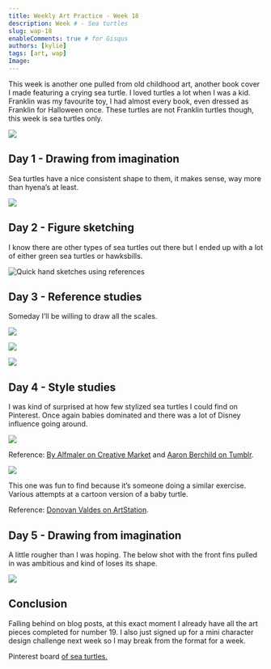 ```yaml
---
title: Weekly Art Practice - Week 18
description: Week # - Sea turtles
slug: wap-18
enableComments: true # for Gisqus
authors: [kylie]
tags: [art, wap]
Image:
---
```


This week is another one pulled from old childhood art, another book cover I made featuring a crying sea turtle. I loved turtles a lot when I was a kid. Franklin was my favourite toy, I had almost every book, even dressed as Franklin for Halloween once. These turtles are not Franklin turtles though, this week is sea turtles only.

![](/img/artwork/kid-seaturtle.jpg)

<!--truncate-->

## Day 1 - Drawing from imagination

Sea turtles have a nice consistent shape to them, it makes sense, way more than hyena’s at least.

![](/img/wap/wap-18.1.jpg)

## Day 2 - Figure sketching

I know there are other types of sea turtles out there but I ended up with a lot of either green sea turtles or hawksbills.

![Quick hand sketches using references](/img/wap/wap-18.2.jpg)

## Day 3 - Reference studies

Someday I’ll be willing to draw all the scales.

![](/img/wap/wap-18.3.1.jpg)

![](/img/wap/wap-18.3.2.jpg)

![](/img/wap/wap-18.3.3.jpg)

## Day 4 - Style studies

I was kind of surprised at how few stylized sea turtles I could find on Pinterest. Once again babies dominated and there was a lot of Disney influence going around.

![](/img/wap/wap-18.4.1.jpg)

Reference: [By Alfmaler on Creative Market](https://creativemarket.com/An-Maler/5886337-Set-of-big-green-sea-turtle-cartoon) and [Aaron Berchild on Tumblr](https://aaronberchild.blogspot.com/2012/03/sea-turtle.html).

![](/img/wap/wap-18.4.2.jpg)

This one was fun to find because it’s someone doing a similar exercise. Various attempts at a cartoon version of a baby turtle.

Reference: [Donovan Valdes on ArtStation](https://www.artstation.com/artwork/D3VmG).

## Day 5 - Drawing from imagination

A little rougher than I was hoping. The below shot with the front fins pulled in was ambitious and kind of loses its shape.

![](/img/wap/wap-18.5.jpg)

## Conclusion

Falling behind on blog posts, at this exact moment I already have all the art pieces completed for number 19. I also just signed up for a mini character design challenge next week so I may break from the format for a week.

Pinterest board [of sea turtles.](https://www.pinterest.ca/maeanu3639/wap-seaturtle/)
